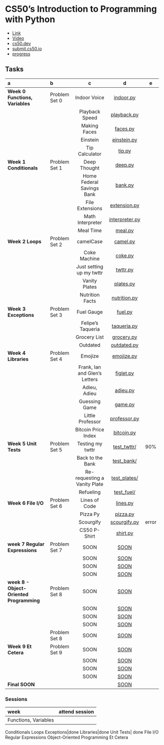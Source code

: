 # CS50’s Introduction to Programming with Python

* [Link](https://learning.edx.org/course/course-v1:HarvardX+CS50P+Python/home)
* [Video]()
* [cs50.dev]()
* [submit.cs50.io](https://submit.cs50.io/courses/1202/)
* [progress](https://cs50.me/cs50p)


## Tasks

a|b|c|d|e
:---|:---|:---:|:---:|:---:
**Week 0 Functions, Variables**|Problem Set 0|Indoor Voice|[indoor.py](./indoor/indoor.py)
|||Playback Speed|[playback.py](./playback/playback.py)
|||Making Faces|[faces.py](./faces/faces.py)
|||Einstein|[einstein.py](./einstein/einstein.py)
|||Tip Calculator|[tip.py](./tip/tip.py)
**Week 1 Conditionals**|Problem Set 1|Deep Thought|[deep.py](./deep/deep.py)
|||Home Federal Savings Bank|[bank.py](./bank/bank.py)
|||File Extensions|[extension.py](./extensions/extensions.py)
|||Math Interpreter|[interpreter.py](./interpreter/interpreter.py)
|||Meal Time|[meal.py](./meal/meal.py)
**Week 2 Loops**|Problem Set 2|camelCase|[camel.py](./camel/camel.py)
|||Coke Machine|[coke.py](./coke/coke.py)
|||Just setting up my twttr|[twttr.py](./twttr/twttr.py)
|||Vanity Plates|[plates.py](./plates/plates.py)
|||Nutrition Facts|[nutrition.py](./nutrition/nutrition.py)
**Week 3 Exceptions**|Problem Set 3|Fuel Gauge|[fuel.py](./fuel/fuel.py)
|||Felipe’s Taqueria|[taqueria.py](./taqueria/taqueria.py)
|||Grocery List|[grocery.py](./grocery/grocery.py)
|||Outdated|[outdated.py](./outdated/outdated.py)
**Week 4 Libraries**|Problem Set 4|Emojize|[emojize.py](./emojize/emojize.py)
|||Frank, Ian and Glen’s Letters|[figlet.py](./figlet/figlet.py)
|||Adieu, Adieu|[adieu.py](./adieu/adieu.py)
|||Guessing Game|[game.py](./game/game.py)
|||Little Professor|[professor.py](./professor/professor.py)
|||Bitcoin Price Index|[bitcoin.py](./bitcoin/bitcoin.py)
**Week 5 Unit Tests**|Problem Set 5|Testing my twttr|[test_twttr/](./test_twttr/)|90%
|||Back to the Bank|[test_bank/](./test_bank/)|
|||Re-requesting a Vanity Plate|[test_plates/](./test_plates/)
|||Refueling|[test_fuel/](./test_fuel/)| 
**Week 6 File I/O**|Problem Set 6|Lines of Code|[lines.py](./lines/lines.py)
|||Pizza Py|[pizza.py](./pizza/pizza.py)
|||Scourgify|[scourgify.py](./scourgify/scourgify.py)| error
|||CS50 P-Shirt|[shirt.py](./shirt/shirt.py)
**week 7 Regular Expressions**|Problem Set 7|SOON|[SOON]()
|||SOON|[SOON]()
|||SOON|[SOON]()
|||SOON|[SOON]()
**week 8 - Object-Oriented Programming**|Problem Set 8|SOON|[SOON]()
|||SOON|[SOON]()
|||SOON|[SOON]()
|||SOON|[SOON]()
||Problem Set 8|SOON|[SOON]()
**Week 9 Et Cetera**|Problem Set 9|SOON|[SOON]()
|||SOON|[SOON]()
|||SOON|[SOON]()
|||SOON|[SOON]()
**Final SOON**|||[SOON]()


### Sessions
|week|attend session|
:---|:---:
Functions, Variables|
Conditionals
Loops
Exceptions|done
Libraries|done
Unit Tests| done
File I/O
Regular Expressions
Object-Oriented Programming
Et Cetera


